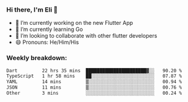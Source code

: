 ### Hi there, I'm Eli 👋
- 🔭 I’m currently working on the new Flutter App
- 🌱 I’m currently learning Go
- 🦄 I’m looking to collaborate with other flutter developers
- 😄 Pronouns: He/Him/His

### Weekly breakdown:
<!--START_SECTION:waka-->

```txt
Dart         22 hrs 35 mins  ██████████████████████▓░░   90.20 %
TypeScript   1 hr 58 mins    ██░░░░░░░░░░░░░░░░░░░░░░░   07.87 %
YAML         14 mins         ▒░░░░░░░░░░░░░░░░░░░░░░░░   00.94 %
JSON         11 mins         ▒░░░░░░░░░░░░░░░░░░░░░░░░   00.76 %
Other        3 mins          ░░░░░░░░░░░░░░░░░░░░░░░░░   00.24 %
```

<!--END_SECTION:waka-->
